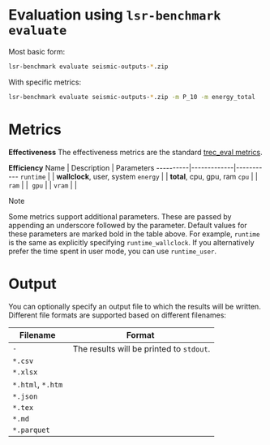 # Evaluation using `lsr-benchmark evaluate`


Most basic form:
```bash
lsr-benchmark evaluate seismic-outputs-*.zip
```

With specific metrics:
```bash
lsr-benchmark evaluate seismic-outputs-*.zip -m P_10 -m energy_total
```

# Metrics
**Effectiveness**
The effectiveness metrics are the standard [trec_eval metrics](https://github.com/usnistgov/trec_eval).

**Efficiency**
Name      | Description | Parameters
----------|-------------|-----------
`runtime` | | **wallclock**, user, system
`energy`  | | **total**, cpu, gpu, ram
`cpu`     | | 
`ram`     | | 
`gpu`     | | 
`vram`    | | 

> [!NOTE]
> Some metrics support additional parameters. These are passed by appending an underscore followed by the parameter. Default values for these parameters are marked bold in the table above. For example, `runtime` is the same as explicitly specifying `runtime_wallclock`. If you alternatively prefer the time spent in user mode, you can use `runtime_user`.

# Output
You can optionally specify an output file to which the results will be written. Different file formats are supported based on different filenames:

Filename          | Format
------------------|-----------------------------------------
`-`               | The results will be printed to `stdout`.
`*.csv`           |
`*.xlsx`          | 
`*.html`, `*.htm` |
`*.json`          |
`*.tex`           |
`*.md`            |
`*.parquet`       |
